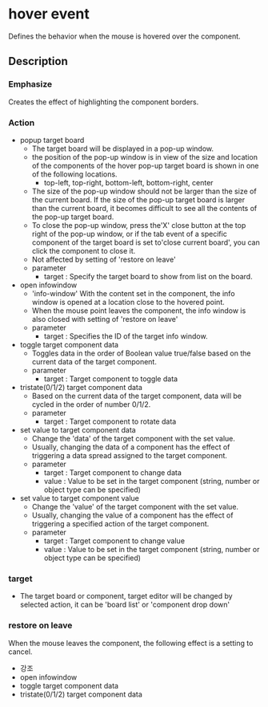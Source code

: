 # hover event

Defines the behavior when the mouse is hovered over the component.

## Description

### Emphasize

Creates the effect of highlighting the component borders.

### Action

- popup target board
  - The target board will be displayed in a pop-up window.
  - the position of the pop-up window is in view of the size and location of the components of the hover pop-up target board is shown in one of the following locations.
    - top-left, top-right, bottom-left, bottom-right, center
  - The size of the pop-up window should not be larger than the size of the current board. If the size of the pop-up target board is larger than the current board, it becomes difficult to see all the contents of the pop-up target board.
  - To close the pop-up window, press the'X' close button at the top right of the pop-up window, or if the tab event of a specific component of the target board is set to'close current board', you can click the component to close it.
  - Not affected by setting of 'restore on leave'
  - parameter
    - target : Specify the target board to show from list on the board.
- open infowindow
  - 'info-window' With the content set in the component, the info window is opened at a location close to the hovered point.
  - When the mouse point leaves the component, the info window is also closed with setting of 'restore on leave'
  - parameter
    - target : Specifies the ID of the target info window.
- toggle target component data
  - Toggles data in the order of Boolean value true/false based on the current data of the target component.
  - parameter
    - target : Target component to toggle data
- tristate(0/1/2) target component data
  - Based on the current data of the target component, data will be cycled in the order of number 0/1/2.
  - parameter
    - target : Target component to rotate data
- set value to target component data
  - Change the 'data' of the target component with the set value.
  - Usually, changing the data of a component has the effect of triggering a data spread assigned to the target component.
  - parameter
    - target : Target component to change data
    - value : Value to be set in the target component (string, number or object type can be specified)
- set value to target component value
  - Change the 'value' of the target component with the set value.
  - Usually, changing the value of a component has the effect of triggering a specified action of the target component.
  - parameter
    - target :  Target component to change value
    - value : Value to be set in the target component (string, number or object type can be specified)

### target
- The target board or component, target editor will be changed by selected action, it can be 'board list' or 'component drop down'
### restore on leave

When the mouse leaves the component, the following effect is a setting to cancel.

- 강조
- open infowindow
- toggle target component data
- tristate(0/1/2) target component data
